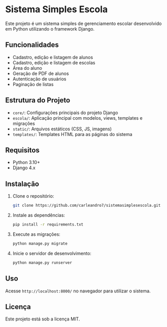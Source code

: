 # Sistema Simples Escola

Este projeto é um sistema simples de gerenciamento escolar desenvolvido em Python utilizando o framework Django.

## Funcionalidades
- Cadastro, edição e listagem de alunos
- Cadastro, edição e listagem de escolas
- Área do aluno
- Geração de PDF de alunos
- Autenticação de usuários
- Paginação de listas

## Estrutura do Projeto
- `core/`: Configurações principais do projeto Django
- `escola/`: Aplicação principal com modelos, views, templates e migrações
- `static/`: Arquivos estáticos (CSS, JS, imagens)
- `templates/`: Templates HTML para as páginas do sistema

## Requisitos
- Python 3.10+
- Django 4.x

## Instalação
1. Clone o repositório:
   ```bash
   git clone https://github.com/carleandro7/sistemasimplesescola.git
   ```
2. Instale as dependências:
   ```bash
   pip install -r requirements.txt
   ```
3. Execute as migrações:
   ```bash
   python manage.py migrate
   ```
4. Inicie o servidor de desenvolvimento:
   ```bash
   python manage.py runserver
   ```

## Uso
Acesse `http://localhost:8000/` no navegador para utilizar o sistema.

## Licença
Este projeto está sob a licença MIT.
